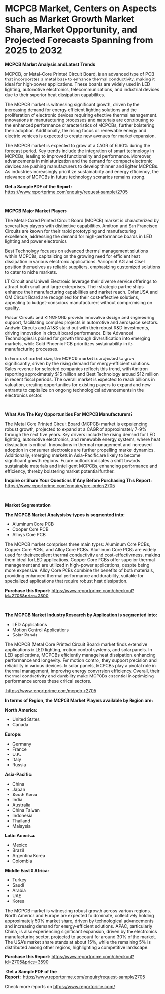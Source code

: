 <p><h1>MCPCB Market, Centers on Aspects such as Market Growth Market Share, Market Opportunity, and Projected Forecasts Spanning from 2025 to 2032</h1></p><p><strong>MCPCB Market Analysis and Latest Trends</strong></p>
<p><p>MCPCB, or Metal-Core Printed Circuit Board, is an advanced type of PCB that incorporates a metal base to enhance thermal conductivity, making it ideal for high-power applications. These boards are widely used in LED lighting, automotive electronics, telecommunications, and industrial devices due to their superior heat dissipation capabilities.</p><p>The MCPCB market is witnessing significant growth, driven by the increasing demand for energy-efficient lighting solutions and the proliferation of electronic devices requiring effective thermal management. Innovations in manufacturing processes and materials are contributing to the enhanced performance characteristics of MCPCBs, further bolstering their adoption. Additionally, the rising focus on renewable energy and electric vehicles is expected to create new avenues for market expansion.</p><p>The MCPCB market is expected to grow at a CAGR of 6.60% during the forecast period. Key trends include the integration of smart technology in MCPCBs, leading to improved functionality and performance. Moreover, advancements in miniaturization and the demand for compact electronic devices are pushing manufacturers to develop thinner and lighter MCPCBs. As industries increasingly prioritize sustainability and energy efficiency, the relevance of MCPCBs in future technology scenarios remains strong.</p></p>
<p><strong>Get a Sample PDF of the Report:&nbsp;</strong> <a href="https://www.reportprime.com/enquiry/request-sample/2705?utm_campaign=3054&utm_medium=2&utm_source=Github&utm_content=ia&utm_term=18032025&utm_id=mcpcb">https://www.reportprime.com/enquiry/request-sample/2705</a></p>
<p>&nbsp;</p>
<p><strong>MCPCB Major Market Players</strong></p>
<p><p>The Metal-Cored Printed Circuit Board (MCPCB) market is characterized by several key players with distinctive capabilities. Amitron and San Francisco Circuits are known for their rapid prototyping and manufacturing excellence, addressing the demand for high-performance boards in LED lighting and power electronics. </p><p>Best Technology focuses on advanced thermal management solutions within MCPCBs, capitalizing on the growing need for efficient heat dissipation in various electronic applications. Varioprint AG and Cisel position themselves as reliable suppliers, emphasizing customized solutions to cater to niche markets. </p><p>LT Circuit and Uniwell Electronic leverage their diverse service offerings to attract both small and large enterprises. Their strategic partnerships enhance their manufacturing capabilities and market reach. CofanUSA and OM Circuit Board are recognized for their cost-effective solutions, appealing to budget-conscious manufacturers without compromising on quality.</p><p>Pulsar Circuits and KINGFORD provide innovative design and engineering support, facilitating complex projects in automotive and aerospace sectors. Andwin Circuits and AT&S stand out with their robust R&D investments, driving innovation in circuit board performance. Elite Advanced Technologies is poised for growth through diversification into emerging markets, while Gold Phoenix PCB prioritizes sustainability in its manufacturing processes.</p><p>In terms of market size, the MCPCB market is projected to grow significantly, driven by the rising demand for energy-efficient solutions. Sales revenue for selected companies reflects this trend, with Amitron reporting approximately $15 million and Best Technology around $12 million in recent fiscal periods. The overall market is expected to reach billions in valuation, creating opportunities for existing players to expand and new entrants to capitalize on ongoing technological advancements in the electronics sector.</p></p>
<p>&nbsp;</p>
<p><strong>What Are The Key Opportunities For MCPCB Manufacturers?</strong></p>
<p><p>The Metal Core Printed Circuit Board (MCPCB) market is experiencing robust growth, projected to expand at a CAGR of approximately 7-9% through the next five years. Key drivers include the rising demand for LED lighting, automotive electronics, and renewable energy systems, where heat dissipation is critical. Innovations in thermal management and increased adoption in consumer electronics are further propelling market dynamics. Additionally, emerging markets in Asia-Pacific are likely to become significant growth regions. Future outlook indicates a shift towards sustainable materials and intelligent MCPCBs, enhancing performance and efficiency, thereby bolstering market potential further.</p></p>
<p><strong>Inquire or Share Your Questions If Any Before Purchasing This Report:</strong> <a href="https://www.reportprime.com/enquiry/pre-order/2705?utm_campaign=3054&utm_medium=2&utm_source=Github&utm_content=ia&utm_term=18032025&utm_id=mcpcb">https://www.reportprime.com/enquiry/pre-order/2705</a></p>
<p>&nbsp;</p>
<p><strong>Market Segmentation</strong></p>
<p><strong>The MCPCB Market Analysis by types is segmented into:</strong></p>
<p><ul><li>Aluminum Core PCB</li><li>Cooper Core PCB</li><li>Alloys Core PCB</li></ul></p>
<p><p>The MCPCB market comprises three main types: Aluminum Core PCBs, Copper Core PCBs, and Alloy Core PCBs. Aluminum Core PCBs are widely used for their excellent thermal conductivity and cost-effectiveness, making them ideal for LED applications. Copper Core PCBs offer superior thermal management and are utilized in high-power applications, despite being more expensive. Alloy Core PCBs combine the benefits of both materials, providing enhanced thermal performance and durability, suitable for specialized applications that require robust heat dissipation.</p></p>
<p><strong>Purchase this Report:&nbsp;</strong><a href="https://www.reportprime.com/checkout?id=2705&price=3590&utm_campaign=3054&utm_medium=2&utm_source=Github&utm_content=ia&utm_term=18032025&utm_id=mcpcb">https://www.reportprime.com/checkout?id=2705&price=3590</a></p>
<p>&nbsp;</p>
<p><strong>The MCPCB Market Industry Research by Application is segmented into:</strong></p>
<p><ul><li>LED Applications</li><li>Motion Control Applications</li><li>Solar Panels</li></ul></p>
<p><p>The MCPCB (Metal Core Printed Circuit Board) market finds extensive applications in LED lighting, motion control systems, and solar panels. In LED applications, MCPCBs efficiently manage heat dissipation, enhancing performance and longevity. For motion control, they support precision and reliability in various devices. In solar panels, MCPCBs play a pivotal role in thermal management, improving energy conversion efficiency. Overall, their thermal conductivity and durability make MCPCBs essential in optimizing performance across these critical sectors.</p></p>
<p><a href="https://www.reportprime.com/mcpcb-r2705?utm_campaign=3054&utm_medium=2&utm_source=Github&utm_content=ia&utm_term=18032025&utm_id=mcpcb">&nbsp;https://www.reportprime.com/mcpcb-r2705</a></p>
<p><strong>In terms of Region, the MCPCB Market Players available by Region are:</strong></p>
<p>
    <p> <strong> North America: </strong>
        <ul>
            <li>United States</li>
            <li>Canada</li>
        </ul>
        </p> 
    <p> <strong> Europe: </strong>
        <ul>
            <li>Germany</li>
            <li>France</li>
            <li>U.K.</li>
            <li>Italy</li>
            <li>Russia</li>
        </ul>
        </p> 
    <p> <strong> Asia-Pacific: </strong>
        <ul>
            <li>China</li>
            <li>Japan</li>
            <li>South Korea</li>
            <li>India</li>
            <li>Australia</li>
            <li>China Taiwan</li>
            <li>Indonesia</li>
            <li>Thailand</li>
            <li>Malaysia</li>
        </ul>
        </p> 
    <p> <strong> Latin America: </strong>
        <ul>
            <li>Mexico</li>
            <li>Brazil</li>
            <li>Argentina Korea</li>
            <li>Colombia</li>
        </ul>
        </p> 
    <p> <strong> Middle East & Africa: </strong>
        <ul>
            <li>Turkey</li>
            <li>Saudi</li>
            <li>Arabia</li>
            <li>UAE</li>
            <li>Korea</li>
        </ul>
    </p>
    </p>
<p><p>The MCPCB market is witnessing robust growth across various regions. North America and Europe are expected to dominate, collectively holding approximately 50% market share, driven by technological advancements and increasing demand for energy-efficient solutions. APAC, particularly China, is also experiencing significant expansion, driven by the electronics manufacturing sector, projected to account for around 30% of the market. The USA’s market share stands at about 15%, while the remaining 5% is distributed among other regions, highlighting a competitive landscape.</p></p>
<p><strong>Purchase this Report: </strong><a href="https://www.reportprime.com/checkout?id=2705&price=3590&utm_campaign=3054&utm_medium=2&utm_source=Github&utm_content=ia&utm_term=18032025&utm_id=mcpcb">https://www.reportprime.com/checkout?id=2705&price=3590</a></p>
<p>&nbsp;<strong>Get a Sample PDF of the Report:&nbsp;&nbsp;</strong><a href="https://www.reportprime.com/enquiry/request-sample/2705?utm_campaign=3054&utm_medium=2&utm_source=Github&utm_content=ia&utm_term=18032025&utm_id=mcpcb">https://www.reportprime.com/enquiry/request-sample/2705</a></p>
<p><strong></strong></p>
<p>Check more reports on <a href="https://www.reportprime.com/?utm_campaign=3054&utm_medium=2&utm_source=Github&utm_content=ia&utm_term=18032025&utm_id=mcpcb">https://www.reportprime.com/</a></p>